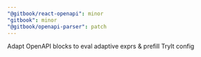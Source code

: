 ```yaml
---
"@gitbook/react-openapi": minor
"gitbook": minor
"@gitbook/openapi-parser": patch
---
```


Adapt OpenAPI blocks to eval adaptive exprs & prefill TryIt config

